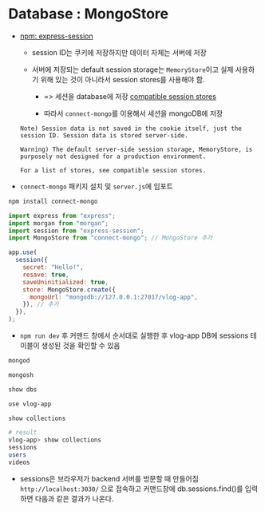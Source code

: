 # Database : MongoStore

- [npm: express-session](https://www.npmjs.com/package/express-session)

  - session ID는 쿠키에 저장하지만 데이터 자체는 서버에 저장

  - 서버에 저장되는 default session storage는 `MemoryStore`이고 실제 사용하기 위해 있는 것이 아니라서 session stores를 사용해야 함.

    - => 세션을 database에 저장 [compatible session stores](https://www.npmjs.com/package/express-session#compatible-session-stores)

    - 따라서 `connect-mongo`를 이용해서 세션을 mongoDB에 저장

  ```
  Note) Session data is not saved in the cookie itself, just the session ID. Session data is stored server-side.

  Warning) The default server-side session storage, MemoryStore, is purposely not designed for a production environment.

  For a list of stores, see compatible session stores.
  ```

- `connect-mongo` 패키지 설치 및 `server.js`에 임포트

```bash
npm install connect-mongo
```

```javascript
import express from "express";
import morgan from "morgan";
import session from "express-session";
import MongoStore from "connect-mongo"; // MongoStore 추가

app.use(
  session({
    secret: "Hello!",
    resave: true,
    saveUninitialized: true,
    store: MongoStore.create({
      mongoUrl: "mongodb://127.0.0.1:27017/vlog-app",
    }), // 추가
  }),
);
```

- `npm run dev` 후 커맨드 창에서 순서대로 실행한 후 vlog-app DB에 sessions 테이블이 생성된 것을 확인할 수 있음

```bash
mongod

mongosh

show dbs

use vlog-app

show collections
```

```bash
# result
vlog-app> show collections
sessions
users
videos
```

- sessions은 브라우저가 backend 서버를 방문할 때 만들어짐 `http://localhost:3030/` 으로 접속하고 커맨드창에 db.sessions.find()를 입력하면 다음과 같은 결과가 나온다.
